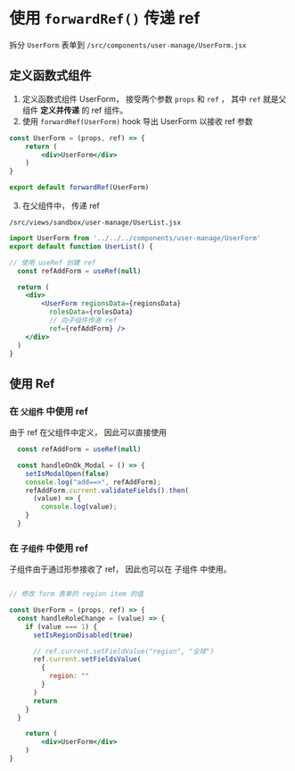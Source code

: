# 使用 `forwardRef()` 传递 ref

拆分 `UserForm` 表单到 `/src/components/user-manage/UserForm.jsx`

## 定义函数式组件

1. 定义函数式组件 UserForm， 接受两个参数 `props` 和 `ref` ， 其中 `ref` 就是父组件 **定义并传递** 的 ref 组件。
2. 使用 `forwardRef(UserForm)` hook 导出 UserForm 以接收 ref 参数

```jsx
const UserForm = (props, ref) => {
    return (
        <div>UserForm</div>
    )
}

export default forwardRef(UserForm) 
```

3. 在父组件中， 传递 ref

`/src/views/sandbox/user-manage/UserList.jsx` 

```jsx
import UserForm from '../../../components/user-manage/UserForm'
export default function UserList() {

// 使用 useRef 创建 ref
  const refAddForm = useRef(null)

  return (
    <div>
        <UserForm regionsData={regionsData}
          rolesData={rolesData}
          // 向子组件传递 ref
          ref={refAddForm} /> 
    </div>
  )
}
```

## 使用 Ref

### 在 `父组件` 中使用 ref

由于 ref 在父组件中定义， 因此可以直接使用

```jsx
  const refAddForm = useRef(null)

  const handleOnOk_Modal = () => {
    setIsModalOpen(false)
    console.log("add==>", refAddForm);
    refAddForm.current.validateFields().then(
      (value) => {
        console.log(value);
    }
  }
```


### 在 `子组件` 中使用 ref

子组件由于通过形参接收了 ref， 因此也可以在 子组件 中使用。

```jsx

// 修改 form 表单的 region item 的值

const UserForm = (props, ref) => {
  const handleRoleChange = (value) => {
    if (value === 1) {
      setIsRegionDisabled(true)

      // ref.current.setFieldValue("region", "全球")
      ref.current.setFieldsValue(
        {
          region: ""
        }
      )
      return
    }
  }

    return (
        <div>UserForm</div>
    )
}


```